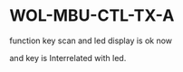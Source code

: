# WOL-MBU-CTL-TX-A

function key scan and led display is ok now

and key is Interrelated with led.


